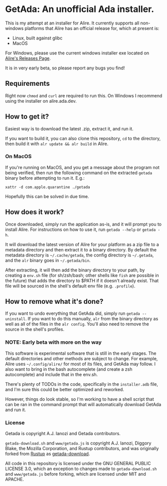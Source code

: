 # GetAda: An unofficial Ada installer.

This is my attempt at an installer for Alire.  It currently supports all non-windows platforms that Alire has an official release for, which at present is:
* Linux, built against glibc
* MacOS

For Windows, please use the current windows installer exe located on [Alire's Releases Page](https://github.com/alire-project/alire/releases).

It is in very early beta, so please report any bugs you find!

## Requirements
Right now `chmod` and `curl` are required to run this.  On Windows I recommend using the installer on alire.ada.dev.

## How to get it?
Easiest way is to download the latest .zip, extract it, and run it.

If you want to build it, you can also clone this repository, `cd` to the directory, then build it with `alr update && alr build` in Alire.

### On MacOS
If you're running on MacOS, and you get a message about the program not being verified, then run the following command on the extracted `getada` binary before attempting to run it.  E.g.:
```
xattr -d com.apple.quarantine ./getada
```

Hopefully this can be solved in due time.

## How does it work?
Once downloaded, simply run the application as-is, and it will prompt you to install Alire.  For instructions on how to use it, run `getada --help` or `getada -h`.

It will download the latest version of Alire for your platform as a zip file to a metadata directory and then extract it to a binary directory.  By default the metadata directory is `~/.cache/getada`, the config directory is `~/.getada`, and the `alr` binary goes in `~/.getada/bin`.

After extracting, it will then add the binary directory to your path, by creating a `env.sh` file (for sh/zsh/bash; other shells like `fish` are possible in the future) that adds the directory to $PATH if it doesn't already exist.  That file will be sourced in the shell's default env file (e.g. `.profile`).

## How to remove what it's done?
If you want to undo everything that GetAda did, simply run `getada --uninstall`.  If you want to do this manually, `alr` from the binary directory as well as all of the files in the `alr config`.  You'll also need to remove the source in the shell's profiles.

### NOTE: Early beta with more on the way
This software is experimental software that is still in the early stages. The default directories and other methods are subject to change. For example, Alire uses `~/.config/alire/` for most of its files, and GetAda may follow.  I also want to bring in the bash autocomplete (and create a zsh autocomplete) and include that in the env.sh.

There's plenty of TODOs in the code, specifically in the `installer.adb` file, and I'm sure this could be better optimized and reworked.

However, things do look stable, so I'm working to have a shell script that can be ran in the command prompt that will automatically download GetAda and run it.

### License
Getada is copyright A.J. Ianozi and Getada contributors.

`getada-download.sh` and `www/getada.js` is copyright A.J. Ianozi, Diggory Blake, the Mozilla Corporation, and Rustup contributors, and was originally forked from [Rustup](https://github.com/rust-lang/rustup) as [getada-download](https://github.com/AJ-Ianozi/getada-download).

All code in this repository is licensed under the GNU GENERAL PUBLIC LICENSE 3.0, which an exception to changes made to `getada-download.sh` and `www/getada.js` before forking, which are licensed under MIT and APACHE.